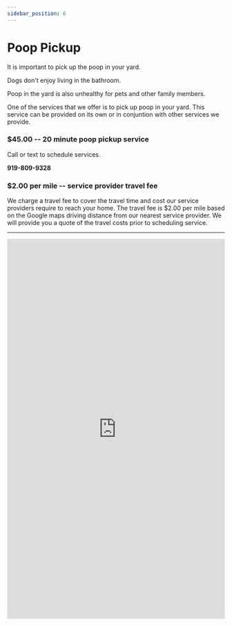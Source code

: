 ```yaml
---
sidebar_position: 6
---
```

# Poop Pickup
It is important to pick up the poop in your yard.

Dogs don't enjoy living in the bathroom.

Poop in the yard is also unhealthy for pets and other family members.

One of the services that we offer is to pick up poop in your yard. This
service can be provided on its own or in conjuntion with other services
we provide.

### $45.00 -- 20 minute poop pickup service 
Call or text to schedule services.

**919-809-9328**

### $2.00 per mile -- service provider travel fee

We charge a travel fee to cover the travel time and cost our service
providers require to reach your home. The travel fee is $2.00 per mile based
on the Google maps driving distance from our nearest service provider. We will
provide you a quote of the travel costs prior to scheduling service.

<hr/>

<iframe
width="100%"
height="881"
src="https://www.youtube.com/embed/vJLV2mqT1Iw"
title="Poop"
frameborder="0"
allowfullscreen>
</iframe>
